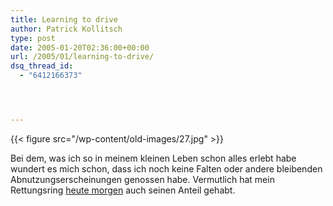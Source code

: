 ```yaml
---
title: Learning to drive
author: Patrick Kollitsch
type: post
date: 2005-01-20T02:36:00+00:00
url: /2005/01/learning-to-drive/
dsq_thread_id:
  - "6412166373"




---
```

{{< figure src="/wp-content/old-images/27.jpg" >}}

Bei dem, was ich so in meinem kleinen Leben schon alles erlebt habe wundert es mich schon, dass ich noch keine Falten oder andere bleibenden Abnutzungserscheinungen genossen habe. Vermutlich hat mein Rettungsring <a href="24">heute morgen</a> auch seinen Anteil gehabt.